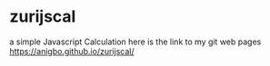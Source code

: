 # zurijscal
a simple Javascript Calculation
here is the link to my git web pages https://anigbo.github.io/zurijscal/
